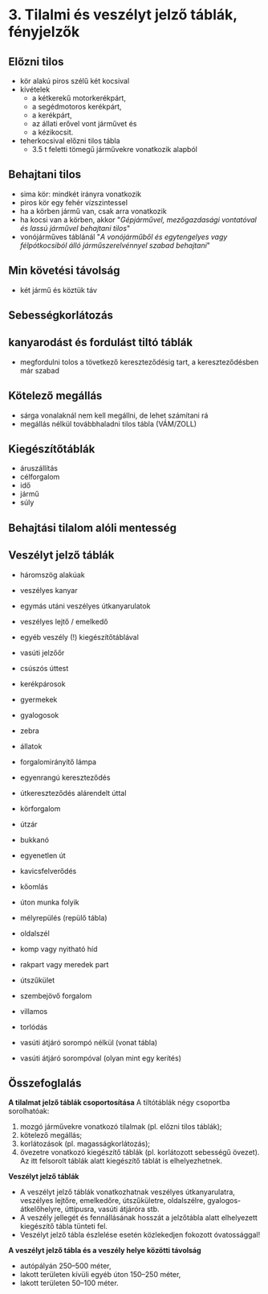 # 3. Tilalmi és veszélyt jelző táblák, fényjelzők

## Előzni tilos

- kör alakú piros szélű két kocsival
- kivételek
  - a kétkerekű motorkerékpárt,
  - a segédmotoros kerékpárt,
  - a kerékpárt,
  - az állati erővel vont járművet és
  - a kézikocsit.
- teherkocsival előzni tilos tábla
  - 3.5 t feletti tömegű járművekre vonatkozik alapból

## Behajtani tilos

- sima kör: mindkét irányra vonatkozik
- piros kör egy fehér vízszintessel
- ha a körben jármű van, csak arra vonatkozik
- ha kocsi van a körben, akkor "*Gépjárművel, mezőgazdasági vontatóval és lassú járművel behajtani tilos*"
- vonójárműves táblánál "*A vonójárműből és egytengelyes vagy félpótkocsiból álló járműszerelvénnyel szabad behajtani*"

## Min követési távolság

- két jármű és köztük táv

## Sebességkorlátozás

## kanyarodást és fordulást tiltó táblák

- megfordulni tolos a tövetkező kereszteződésig tart, a kereszteződésben már szabad

## Kötelező megállás

- sárga vonalaknál nem kell megállni, de lehet számítani rá
- megállás nélkül továbbhaladni tilos tábla (VÁM/ZOLL)

## Kiegészítőtáblák

- áruszállítás
- célforgalom
- idő
- jármű
- súly

## Behajtási tilalom alóli mentesség

## Veszélyt jelző táblák

- háromszög alakúak

- veszélyes kanyar
- egymás utáni veszélyes útkanyarulatok
- veszélyes lejtő / emelkedő
- egyéb veszély (!) kiegészítőtáblával
- vasúti jelzőőr
- csúszós úttest
- kerékpárosok
- gyermekek
- gyalogosok
- zebra
- állatok
- forgalomirányítő lámpa
- egyenrangú kereszteződés
- útkereszteződés alárendelt úttal
- körforgalom
- útzár
- bukkanó
- egyenetlen út
- kavicsfelverődés
- kőomlás
- úton munka folyik
- mélyrepülés (repülő tábla)
- oldalszél
- komp vagy nyitható híd
- rakpart vagy meredek part
- útszűkület
- szembejövő forgalom
- villamos
- torlódás
- vasúti átjáró sorompó nélkül (vonat tábla)
- vasúti átjáró sorompóval (olyan mint egy kerítés)

## Összefoglalás

**A tilalmat jelző táblák csoportosítása**
A tiltótáblák négy csoportba sorolhatóak:
1. mozgó járművekre vonatkozó tilalmak (pl. előzni tilos táblák);
2. kötelező megállás;
3. korlátozások (pl. magasságkorlátozás);
4. övezetre vonatkozó kiegészítő táblák (pl. korlátozott sebességű övezet).
Az itt felsorolt táblák alatt kiegészítő táblát is elhelyezhetnek.

**Veszélyt jelző táblák**
- A veszélyt jelző táblák vonatkozhatnak veszélyes útkanyarulatra, veszélyes lejtőre, emelkedőre, útszűkületre, oldalszélre, gyalogos-átkelőhelyre, úttípusra, vasúti átjáróra stb.
- A veszély jellegét és fennállásának hosszát a jelzőtábla alatt elhelyezett kiegészítő tábla tünteti fel.
- Veszélyt jelző tábla észlelése esetén közlekedjen fokozott óvatossággal!

**A veszélyt jelző tábla és a veszély helye közötti távolság**
- autópályán 250–500 méter,
- lakott területen kívüli egyéb úton 150–250 méter,
- lakott területen 50–100 méter.
